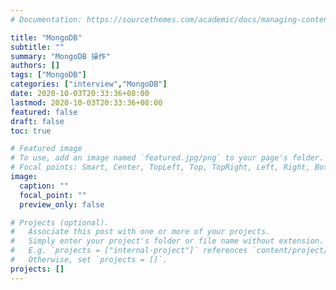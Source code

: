 ```yaml
---
# Documentation: https://sourcethemes.com/academic/docs/managing-content/

title: "MongoDB"
subtitle: ""
summary: "MongoDB 操作"
authors: []
tags: ["MongoDB"]
categories: ["interview","MongoDB"]
date: 2020-10-03T20:33:36+08:00
lastmod: 2020-10-03T20:33:36+08:00
featured: false
draft: false
toc: true

# Featured image
# To use, add an image named `featured.jpg/png` to your page's folder.
# Focal points: Smart, Center, TopLeft, Top, TopRight, Left, Right, BottomLeft, Bottom, BottomRight.
image:
  caption: ""
  focal_point: ""
  preview_only: false

# Projects (optional).
#   Associate this post with one or more of your projects.
#   Simply enter your project's folder or file name without extension.
#   E.g. `projects = ["internal-project"]` references `content/project/deep-learning/index.md`.
#   Otherwise, set `projects = []`.
projects: []
---
```

